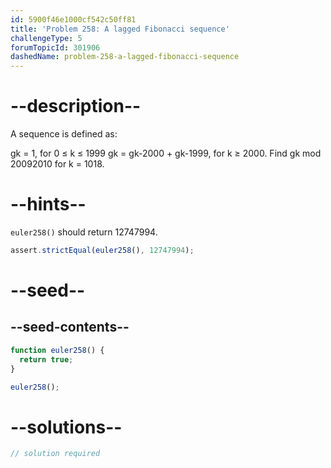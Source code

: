 ```yaml
---
id: 5900f46e1000cf542c50ff81
title: 'Problem 258: A lagged Fibonacci sequence'
challengeType: 5
forumTopicId: 301906
dashedName: problem-258-a-lagged-fibonacci-sequence
---
```


# --description--

A sequence is defined as:

gk = 1, for 0 ≤ k ≤ 1999 gk = gk-2000 + gk-1999, for k ≥ 2000. Find gk mod 20092010 for k = 1018.

# --hints--

`euler258()` should return 12747994.

```js
assert.strictEqual(euler258(), 12747994);
```

# --seed--

## --seed-contents--

```js
function euler258() {
  return true;
}

euler258();
```

# --solutions--

```js
// solution required
```
